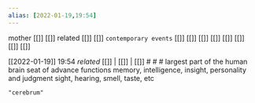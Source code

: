 ```yaml
---
alias: [2022-01-19,19:54]
---
```

 mother [[]] [[]]
 related [[]] [[]]
 `contemporary events` [[]] [[]] [[]] [[]] [[]] [[]] [[]] [[]]

[[2022-01-19]] 19:54 _related_ [[]] | [[]] | [[]] # # #
largest part of the human brain
seat of advance functions
memory, intelligence, insight, personality and judgment
sight, hearing, smell, taste, etc
```query
"cerebrum"
```